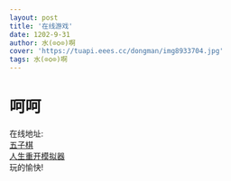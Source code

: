 ```yaml
---
layout: post
title: '在线游戏'
date: 1202-9-31
author: 水(⊙o⊙)啊
cover: 'https://tuapi.eees.cc/dongman/img8933704.jpg'
tags: 水(⊙o⊙)啊
---
```

<h1>呵呵</h1>
在线地址:
<br>
<a href="../_posts/wzq.html">五子棋</a>
<br>
<a href="http://liferestart.syaro.io/view/index.html">人生重开模拟器</a>
<br>
玩的愉快!
